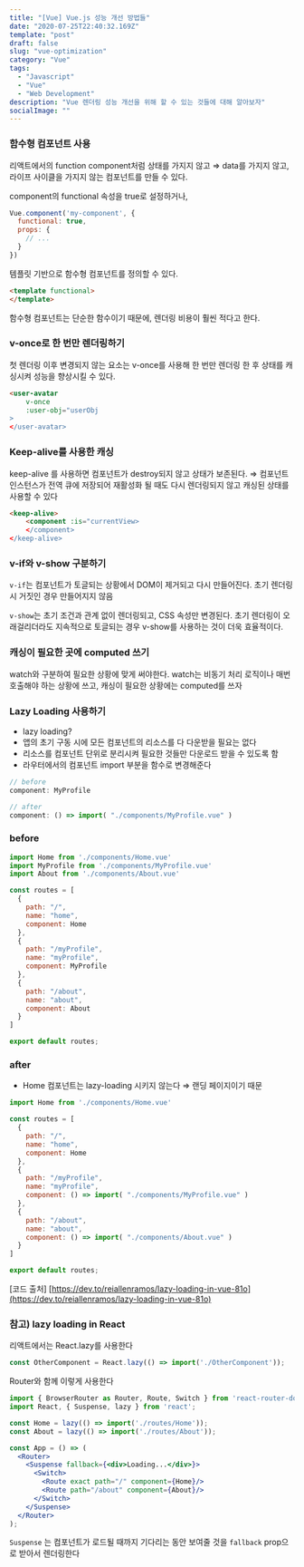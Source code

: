 ```yaml
---
title: "[Vue] Vue.js 성능 개선 방법들"
date: "2020-07-25T22:40:32.169Z"
template: "post"
draft: false
slug: "vue-optimization"
category: "Vue"
tags:
  - "Javascript"
  - "Vue"
  - "Web Development"
description: "Vue 렌더링 성능 개선을 위해 할 수 있는 것들에 대해 알아보자"
socialImage: ""
---
```


### 함수형 컴포넌트 사용

리액트에서의 function component처럼 상태를 가지지 않고 ⇒ data를 가지지 않고, 라이프 사이클을 가지지 않는 컴포넌트를 만들 수 있다.

component의 functional 속성을 true로 설정하거나, 

```jsx
Vue.component('my-component', {
  functional: true,
  props: {
    // ...
  }
})
```

템플릿 기반으로 함수형 컴포넌트를 정의할 수 있다. 

```html
<template functional>
</template>
```

함수형 컴포넌트는 단순한 함수이기 때문에, 렌더링 비용이 훨씬 적다고 한다.

### v-once로 한 번만 렌더링하기

첫 렌더링 이후 변경되지 않는 요소는 v-once를 사용해 한 번만 렌더링 한 후 상태를 캐싱시켜 성능을 향상시킬 수 있다.

```html
<user-avatar
	v-once
	:user-obj="userObj
>
</user-avatar>
```

### Keep-alive를 사용한 캐싱

keep-alive 를 사용하면 컴포넌트가 destroy되지 않고 상태가 보존된다. ⇒ 컴포넌트 인스턴스가 전역 큐에 저장되어 재활성화 될 때도 다시 렌더링되지 않고 캐싱된 상태를 사용할 수 있다 

```html
<keep-alive>
	<component :is="currentView>
	</component>
</keep-alive>
```

### v-if와 v-show 구분하기

`v-if`는 컴포넌트가 토글되는 상황에서 DOM이 제거되고 다시 만들어진다. 초기 렌더링 시 거짓인 경우 만들어지지 않음

`v-show`는 초기 조건과 관계 없이 렌더링되고, CSS 속성만 변경된다. 초기 렌더링이 오래걸리더라도 지속적으로 토글되는 경우 v-show를 사용하는 것이 더욱 효율적이다. 

### 캐싱이 필요한 곳에 computed 쓰기

watch와 구분하여 필요한 상황에 맞게 써야한다. watch는 비동기 처리 로직이나 매번 호출해야 하는 상황에 쓰고, 캐싱이 필요한 상황에는 computed를 쓰자 

### Lazy Loading 사용하기

- lazy loading?
- 앱의 초기 구동 시에 모든 컴포넌트의 리소스를 다 다운받을 필요는 없다
- 리소스를 컴포넌트 단위로 분리시켜 필요한 것들만 다운로드 받을 수 있도록 함
- 라우터에서의 컴포넌트 import 부분을 함수로 변경해준다

```jsx
// before
component: MyProfile

// after
component: () => import( "./components/MyProfile.vue" )
```

### before

```jsx
import Home from './components/Home.vue'
import MyProfile from './components/MyProfile.vue'
import About from './components/About.vue'

const routes = [
  {
    path: "/",
    name: "home",
    component: Home
  },
  {
    path: "/myProfile",
    name: "myProfile",
    component: MyProfile
  },
  {
    path: "/about",
    name: "about",
    component: About
  }
]

export default routes;
```

### after

- Home 컴포넌트는 lazy-loading 시키지 않는다 ⇒ 랜딩 페이지이기 때문

```jsx
import Home from './components/Home.vue'

const routes = [
  {
    path: "/",
    name: "home",
    component: Home
  },
  {
    path: "/myProfile",
    name: "myProfile",
    component: () => import( "./components/MyProfile.vue" )
  },
  {
    path: "/about",
    name: "about",
    component: () => import( "./components/About.vue" )
  }
]

export default routes;
```

[코드 출처] [https://dev.to/reiallenramos/lazy-loading-in-vue-81o](https://dev.to/reiallenramos/lazy-loading-in-vue-81o)

### 참고) lazy loading in React

리액트에서는 React.lazy를 사용한다

```jsx
const OtherComponent = React.lazy(() => import('./OtherComponent'));
```

Router와 함께 이렇게 사용한다

```jsx
import { BrowserRouter as Router, Route, Switch } from 'react-router-dom';
import React, { Suspense, lazy } from 'react';

const Home = lazy(() => import('./routes/Home'));
const About = lazy(() => import('./routes/About'));

const App = () => (
  <Router>
    <Suspense fallback={<div>Loading...</div>}>
      <Switch>
        <Route exact path="/" component={Home}/>
        <Route path="/about" component={About}/>
      </Switch>
    </Suspense>
  </Router>
);
```

`Suspense` 는 컴포넌트가 로드될 때까지 기다리는 동안 보여줄 것을 `fallback` prop으로 받아서 렌더링한다